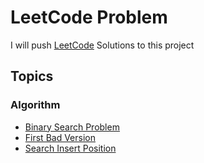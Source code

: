 
# LeetCode Problem
I will push [LeetCode](https://leetcode.com/) Solutions to this project

## Topics

### Algorithm
- [Binary Search Problem](src/main/java/leetCodeProblems/algorithm/BinarySearchProblem.java)
- [First Bad Version]((src/main/java/leetCodeProblems/algorithm/BinarySearchProblem.java))
- [Search Insert Position](src/main/java/leetCodeProblems/algorithm/SearchInsertPosition.java)

